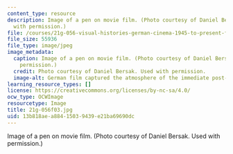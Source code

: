 ```yaml
---
content_type: resource
description: Image of a pen on movie film. (Photo courtesy of Daniel Bersak. Used
  with permission.)
file: /courses/21g-056-visual-histories-german-cinema-1945-to-present-fall-2003/13b818aea88415039439e21ba69690dc_21g-056f03.jpg
file_size: 55936
file_type: image/jpeg
image_metadata:
  caption: Image of a pen on movie film. (Photo courtesy of Daniel Bersak. Used with
    permission.)
  credit: Photo courtesy of Daniel Bersak. Used with permission.
  image-alt: German film captured the atmosphere of the immediate post-war years.
learning_resource_types: []
license: https://creativecommons.org/licenses/by-nc-sa/4.0/
ocw_type: OCWImage
resourcetype: Image
title: 21g-056f03.jpg
uid: 13b818ae-a884-1503-9439-e21ba69690dc
---
```

Image of a pen on movie film. (Photo courtesy of Daniel Bersak. Used with permission.)
